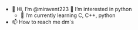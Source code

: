 - 👋 Hi, I’m @miravent223
  👀 I’m interested in python
  - 🌱 I’m currently learning C, C++, python 
- 📫 How to reach me dm´s


<!---
miravent223/miravent223 is a ✨ special ✨ repository because its `README.md` (this file) appears on your GitHub profile.
You can click the Preview link to take a look at your changes.
--->
